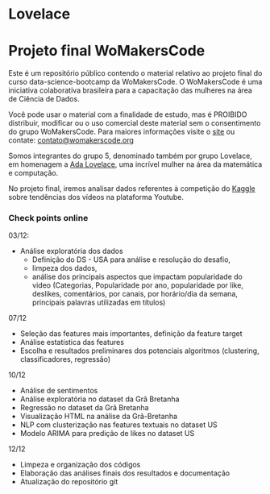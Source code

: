 ﻿# Lovelace
# Projeto final WoMakersCode

Este é um repositório público contendo o material relativo ao projeto final do curso data-science-bootcamp da WoMakersCode. O WoMakersCode é uma iniciativa colaborativa brasileira para a capacitação das mulheres na área de Ciência de Dados.

Você pode usar o material com a finalidade de estudo, mas é PROIBIDO distribuir, modificar ou o uso comercial deste material sem o consentimento do grupo WoMakersCode. Para maiores informações visite o [site](https://womakerscode.org/datascience-bootamp-saopaulo) ou contate: contato@womakerscode.org

Somos integrantes do grupo 5, denominado também por grupo Lovelace, em homenagem a [Ada Lovelace](https://pt.wikipedia.org/wiki/Ada_Lovelace), uma incrível mulher na área da matemática e computação.

No projeto final, iremos analisar dados referentes à competição do [Kaggle](https://www.kaggle.com/datasnaek/youtube-new) sobre tendências dos vídeos na plataforma Youtube.


### Check points online

03/12:
- Análise exploratória dos dados 
   - Definição do DS - USA para análise e resolução do desafio, 
   - limpeza dos dados, 
   - análise dos principais aspectos que impactam popularidade do video (Categorias, Popularidade por ano, popularidade por like, deslikes, comentários, por canais, por horário/dia da semana, principais palavras utilizadas em títulos)


07/12
- Seleção das features mais importantes, definição da feature target
- Análise estatística das features
- Escolha e resultados preliminares dos potenciais algoritmos (clustering, classificadores, regressão)

10/12
- Análise de sentimentos
- Análise exploratória no dataset da Grã Bretanha
- Regressão no dataset da Grã Bretanha
- Visualização HTML na análise da Grã-Bretanha 
- NLP com clusterização nas features textuais no dataset US
- Modelo ARIMA para predição de likes no dataset US

12/12
- Limpeza e organização dos códigos
- Elaboração das análises finais dos resultados e documentação
- Atualização do repositório git

